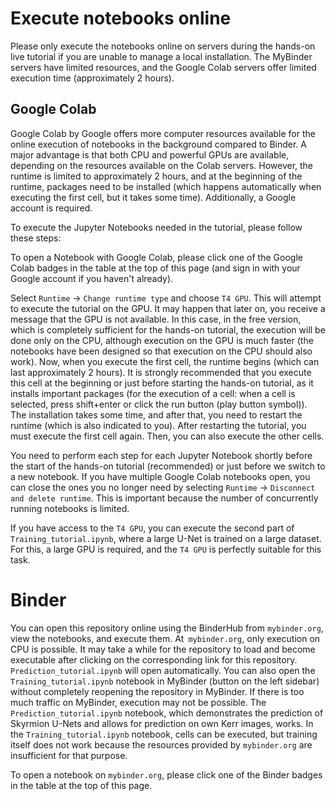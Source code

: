 # Execute notebooks online

Please only execute the notebooks online on servers during the hands-on live tutorial if you are unable to manage a local installation. The MyBinder servers have limited resources, and the Google Colab servers offer limited execution time (approximately 2 hours).


## Google Colab

Google Colab by Google offers more computer resources available for the online execution of notebooks in the background compared to Binder. A major advantage is that both CPU and powerful GPUs are available, depending on the resources available on the Colab servers. However, the runtime is limited to approximately 2 hours, and at the beginning of the runtime, packages need to be installed (which happens automatically when executing the first cell, but it takes some time). Additionally, a Google account is required.

To execute the Jupyter Notebooks needed in the tutorial, please follow these steps:

To open a Notebook with Google Colab, please click one of the Google Colab badges in the table at the top of this page (and sign in with your Google account if you haven't already).

Select `Runtime` -> `Change runtime type` and choose `T4 GPU`. This will attempt to execute the tutorial on the GPU. It may happen that later on, you receive a message that the GPU is not available. In this case, in the free version, which is completely sufficient for the hands-on tutorial, the execution will be done only on the CPU, although execution on the GPU is much faster (the notebooks have been designed so that execution on the CPU should also work). Now, when you execute the first cell, the runtime begins (which can last approximately 2 hours). It is strongly recommended that you execute this cell at the beginning or just before starting the hands-on tutorial, as it installs important packages (for the execution of a cell: when a cell is selected, press shift+enter or click the run button (play button symbol)). The installation takes some time, and after that, you need to restart the runtime (which is also indicated to you). After restarting the tutorial, you must execute the first cell again. Then, you can also execute the other cells.

You need to perform each step for each Jupyter Notebook shortly before the start of the hands-on tutorial (recommended) or just before we switch to a new notebook. If you have multiple Google Colab notebooks open, you can close the ones you no longer need by selecting `Runtime` -> `Disconnect and delete runtime`. This is important because the number of concurrently running notebooks is limited.

If you have access to the `T4 GPU`, you can execute the second part of `Training_tutorial.ipynb`, where a large U-Net is trained on a large dataset. For this, a large GPU is required, and the `T4 GPU` is perfectly suitable for this task. 

# Binder

You can open this repository online using the BinderHub from `mybinder.org`, view the notebooks, and execute them. At` mybinder.org`, only execution on CPU is possible. It may take a while for the repository to load and become executable after clicking on the corresponding link for this repository. `Prediction_tutorial.ipynb` will open automatically. You can also open the `Training_tutorial.ipynb` notebook in MyBinder (button on the left sidebar) without completely reopening the repository in MyBinder. If there is too much traffic on MyBinder, execution may not be possible. The `Prediction_tutorial.ipynb` notebook, which demonstrates the prediction of Skyrmion U-Nets and allows for prediction on own Kerr images, works. In the `Training_tutorial.ipynb` notebook, cells can be executed, but training itself does not work because the resources provided by `mybinder.org` are insufficient for that purpose.

To open a notebook on `mybinder.org`, please click one of the Binder badges in the table at the top of this page.
